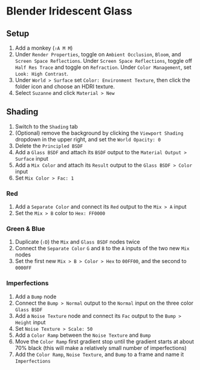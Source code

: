 # Blender Iridescent Glass

## Setup

1. Add a monkey (`⇧A M M`)
2. Under `Render Properties`, toggle on `Ambient Occlusion`, `Bloom`, and `Screen Space Reflections`. Under `Screen Space Reflections`, toggle off `Half Res Trace` and toggle on `Refraction`. Under `Color Management`, set `Look: High Contrast`.
3. Under `World > Surface` set `Color: Environment Texture`, then click the folder icon and choose an HDRI texture.
4. Select `Suzanne` and click `Material > New`

## Shading

1. Switch to the `Shading` tab
2. (Optional) remove the background by clicking the `Viewport Shading` dropdown in the upper right, and set the `World Opacity: 0`
3. Delete the `Principled BSDF`
4. Add a `Glass BSDF` and attach its `BSDF` output to the `Material Output > Surface` input
5. Add a `Mix Color` and attach its `Result` output to the `Glass BSDF > Color` input
6. Set `Mix Color > Fac: 1`

### Red

1. Add a `Separate Color` and connect its `Red` output to the `Mix > A` input
2. Set the `Mix > B` color to `Hex: FF0000`

### Green & Blue

1. Duplicate (`⇧D`) the `Mix` and `Glass BSDF` nodes twice
2. Connect the `Separate Color` `G` and `B` to the `A` inputs of the two new `Mix` nodes
3. Set the first new `Mix > B > Color > Hex` to `00FF00`, and the second to `0000FF`

### Imperfections

1. Add a `Bump` node
2. Connect the `Bump > Normal` output to the `Normal` input on the three color `Glass BSDF`
3. Add a `Noise Texture` node and connect its `Fac` output to the `Bump > Height` input
4. Set `Noise Texture > Scale: 50`
5. Add a `Color Ramp` between the `Noise Texture` and `Bump`
6. Move the `Color Ramp` first gradient stop until the gradient starts at about 70% black (this will make a relatively small number of imperfections)
7. Add the `Color Ramp`, `Noise Texture`, and `Bump` to a frame and name it `Imperfections`